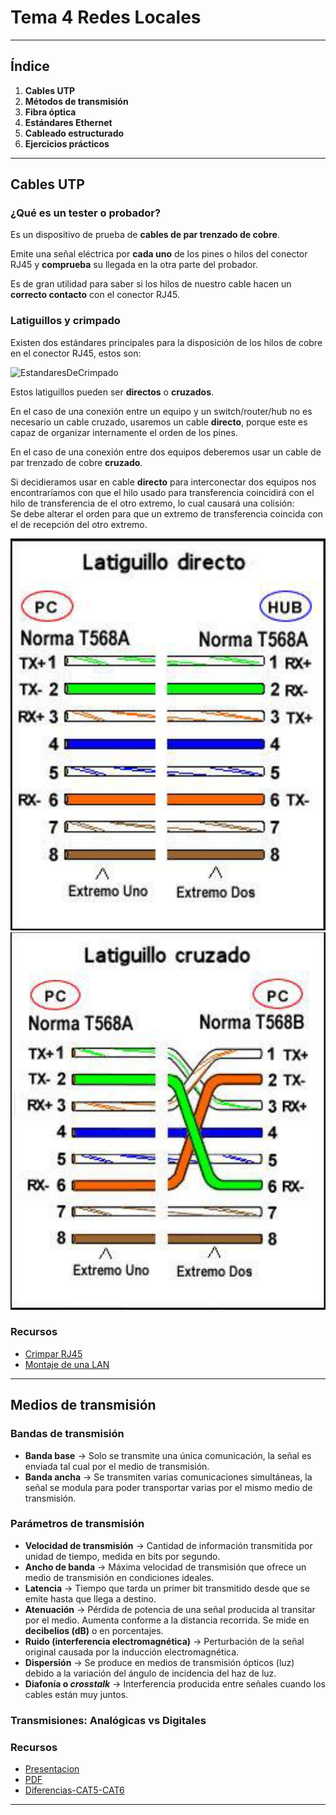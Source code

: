 # Tema 4 Redes Locales

---

## Índice
1. **Cables UTP**
2. **Métodos de transmisión**
3. **Fibra óptica**
4. **Estándares Ethernet**
5. **Cableado estructurado**
6. **Ejercicios prácticos**

---

## Cables UTP
### ¿Qué es un tester o probador?

Es un dispositivo de prueba de **cables de par trenzado de cobre**.<br>

Emite una señal eléctrica por **cada uno** de los pines o hilos del conector RJ45 y **comprueba** su llegada en la otra parte del probador.<br>

Es de gran utilidad para saber si los hilos de nuestro cable hacen un **correcto contacto** con el conector RJ45.<br>

### Latiguillos y crimpado
Existen dos estándares principales para la disposición de los hilos de cobre en el conector RJ45, estos son:

![EstandaresDeCrimpado](./estandares-crimpado.avif)

Estos latiguillos pueden ser **directos** o **cruzados**.<br>

En el caso de una conexión entre un equipo y un switch/router/hub no es necesario un cable cruzado, usaremos un cable **directo**, porque este es capaz de organizar internamente el orden de los pines.<br>

En el caso de una conexión entre dos equipos deberemos usar un cable de par trenzado de cobre **cruzado**.<br>

Si decidieramos usar en cable **directo** para interconectar dos equipos nos encontraríamos con que el hilo usado para transferencia coincidirá con el hilo de transferencia de el otro extremo, lo cual causará una colisión:<br>
Se debe alterar el orden para que un extremo de transferencia coincida con el de recepción del otro extremo.<br>

![LatiguilloDirecto](./latiguillo-directo.png)
![LatiguilloCruzado](./latiguillo-cruzado.png)

### Recursos
- [Crimpar RJ45](https://www.youtube.com/watch?v=YCEGfxOX5Ws)
- [Montaje de una LAN](https://www.youtube.com/watch?v=Wa2GF5DIv9I)

---

## Medios de transmisión
### Bandas de transmisión

- **Banda base** -> Solo se transmite una única comunicación, la señal es enviada tal cual por el medio de transmisión.
- **Banda ancha** -> Se transmiten varias comunicaciones simultáneas, la señal se modula para poder transportar varias por el mismo medio de transmisión.

### Parámetros de transmisión

- **Velocidad de transmisión** -> Cantidad de información transmitida por unidad de tiempo, medida en bits por segundo.
- **Ancho de banda** -> Máxima velocidad de transmisión que ofrece un medio de transmisión en condiciones ideales.
- **Latencia** -> Tiempo que tarda un primer bit transmitido desde que se emite hasta que llega a destino.
- **Atenuación** -> Pérdida de potencia de una señal producida al transitar por el medio. Aumenta conforme a la distancia recorrida. Se mide en **decibelios (dB)** o en porcentajes.
- **Ruido (interferencia electromagnética)** -> Perturbación de la señal original causada por la inducción electromagnética.
- **Dispersión** -> Se produce en medios de transmisión ópticos (luz) debido a la variación del ángulo de incidencia del haz de luz.
- **Diafonía o *crosstalk*** -> Interferencia producida entre señales cuando los cables están muy juntos.

### Transmisiones: Analógicas vs Digitales


### Recursos
- [Presentacion](./medios-de-transmision.odp)
- [PDF](./medios-de-transmision.pdf)
- [Diferencias-CAT5-CAT6](https://www.youtube.com/watch?v=xrUvHGealZg)

---